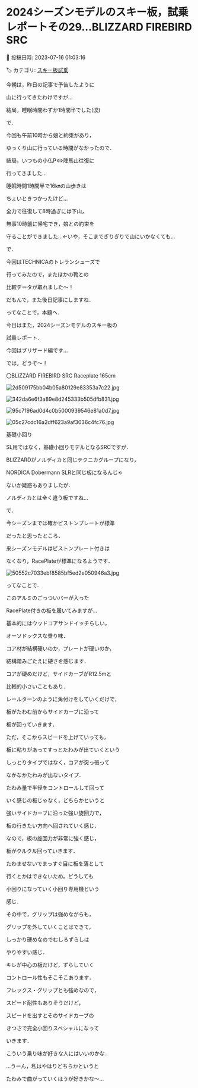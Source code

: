# 2024シーズンモデルのスキー板，試乗レポートその29…BLIZZARD FIREBIRD SRC

📅 投稿日時: 2023-07-16 01:03:16

🏷️ カテゴリ: [スキー板試乗](c0bd8048615710cee890e403a36cc9a2b.md)

今朝は，昨日の記事で予告したように


山に行ってきたわけですが…


結局，睡眠時間わずか1時間半でした(涙)





で．


今回も午前10時から娘と約束があり，


ゆっくり山に行っている時間がなかったので．


結局，いつもの小仏P⇔陣馬山往復に


行ってきました…





睡眠時間1時間半で16㎞の山歩きは


ちょいときつかったけど…


全力で往復して8時過ぎには下山，


無事10時前に帰宅でき，娘との約束を


守ることができました…←いや，そこまでぎりぎりで山にいかなくても…





で．


今回はTECHNICAのトレランシューズで


行ってみたので，またほかの靴との


比較データが取れました～！


だもんで，また後日記事にしますね．





ってなことで，本題へ．


今日はまた，2024シーズンモデルのスキー板の


試乗レポート．


今回はブリザード編です…





では，どうぞ～！[]()





〇BLIZZARD FIREBIRD SRC Raceplate 165cm







![2d509175bb04b05a80129e83353a7c22.jpg](images/2d509175bb04b05a80129e83353a7c22.jpg)









![342da6e6f3a89e8d245333b505dfb831.jpg](images/342da6e6f3a89e8d245333b505dfb831.jpg)









![95c7196ad0d4c0b5000939546e81a0d7.jpg](images/95c7196ad0d4c0b5000939546e81a0d7.jpg)









![05c27cdc16a2dff623a9af3036c4fc76.jpg](images/05c27cdc16a2dff623a9af3036c4fc76.jpg)







基礎小回り





SL用ではなく，基礎小回りモデルとなるSRCですが．


BLIZZARDがノルディカと同じテクニカグループになり，


NORDICA Dobermann SLRと同じ板になるんじゃ


ないか疑惑もありましたが．


ノルディカとは全く違う板ですね…





で．


今シーズンまでは確かピストンプレートが標準


だったと思ったところ．


来シーズンモデルはピストンプレート付きは


なくなり，RacePlateが標準になるようです．




![50552c7033ebf8585bf5ed2e050946a3.jpg](images/50552c7033ebf8585bf5ed2e050946a3.jpg)







ってなことで．


このアルミのごっついバーが入った


RacePlate付きの板を履いてみますが…





基本的にはウッドコアサンドイッチらしい，


オーソドックスな乗り味．


コア材が結構硬いのか，プレートが硬いのか，


結構踏みごたえに硬さを感じます．





コアが硬めだけど，サイドカーブがR12.5mと


比較的小さいこともあり．


レールターンのように角付けをしていくだけで，


板がたわむ前からサイドカーブに沿って


板が回っていきます．





ただ，そこからスピードを上げていっても，


板に粘りがあってすっとたわみが出ていくという


しっとりタイプではなく，コアが突っ張って


なかなかたわみが出ないタイプ．


たわみ量で半径をコントロールして回って


いく感じの板じゃなく，どちらかというと


強いサイドカーブに沿った強い旋回力で，


板の行きたい方向へ回されていく感じ．





なので，板の旋回力が非常に強く感じ，


板がクルクル回っていきます．


たわませないでまっすぐ目に板を落として


行くとかはできないため，どうしても


小回りになっていく小回り専用機という


感じ．





その中で，グリップは強めながらも，


グリップを外していくことはできて，


しっかり硬めなのでむしろずらしは


やりやすい感じ．


キレが中心の板だけど，ずらしていく


コントロール性もそこそこあります．





フレックス・グリップとも強めなので，


スピード耐性もありそうだけど，


スピードを出すとそのサイドカーブの


きつさで完全小回りスペシャルになって


いきます．





こういう乗り味が好きな人にはいいのかな．


…うーん，私はやはりどちらかというと


たわみで曲がっていくほうが好きかな～…
